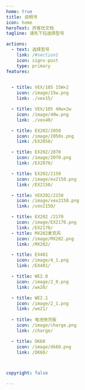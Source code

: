 ```yaml
---
home: true
title: 说明书
icon: home
heroText: 厉客优文档
tagline: 请先下拉选择型号

actions:
  - text: 选择型号
    link: /#section1
    icon: signs-post
    type: primary
features:

  
  - title: VEX/105 15W×2
    icon: /image/15w.png
    link: ./vex15/

  - title: VEX/105 40w×2w
    icon: /image/40w.png
    link: ./vex40/

  - title: EX202/2050
    icon: /image/2050s.png
    link: /EX2050/

  - title: EX202/2070
    icon: /image/2070.png
    link: /EX2070/

  - title: EX202/2150
    icon: /image/ex2150.png
    link: /EX2150/

  - title: VEX202/2150
    icon: /image/vex2150.png
    link: /vex2150/

  - title: EX202 /2170
    icon: /image/EX2170.png
    link: /EX2170/
  - title: MX202麦克风
    icon: /image/MX202.png
    link: /MX202/

  - title: EX401
    icon: /image/4_1.png
    link: /EX401/

  - title: WE2.0
    icon: /image/2_0.png
    link: /we20/

  - title: WE2.1
    icon: /image/2_1.png
    link: /we21/
  
  - title: 电池快充板
    icon: /image/charge.png
    link: /charge/

  - title: DK60
    icon: /image/dk60.png
    link: /DK60/



copyright: false

---
```

<a id="section1"></a>
